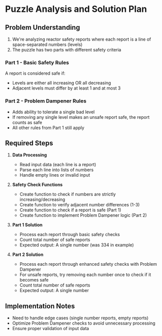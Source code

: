 # Puzzle Analysis and Solution Plan

## Problem Understanding
1. We're analyzing reactor safety reports where each report is a line of space-separated numbers (levels)
2. The puzzle has two parts with different safety criteria

### Part 1 - Basic Safety Rules
A report is considered safe if:
- Levels are either all increasing OR all decreasing
- Adjacent levels must differ by at least 1 and at most 3

### Part 2 - Problem Dampener Rules
- Adds ability to tolerate a single bad level
- If removing any single level makes an unsafe report safe, the report counts as safe
- All other rules from Part 1 still apply

## Required Steps

1. **Data Processing**
   - Read input data (each line is a report)
   - Parse each line into lists of numbers
   - Handle empty lines or invalid input

2. **Safety Check Functions**
   - Create function to check if numbers are strictly increasing/decreasing
   - Create function to verify adjacent number differences (1-3)
   - Create function to check if a report is safe (Part 1)
   - Create function to implement Problem Dampener logic (Part 2)

3. **Part 1 Solution**
   - Process each report through basic safety checks
   - Count total number of safe reports
   - Expected output: A single number (was 334 in example)

4. **Part 2 Solution**
   - Process each report through enhanced safety checks with Problem Dampener
   - For unsafe reports, try removing each number once to check if it becomes safe
   - Count total number of safe reports
   - Expected output: A single number

## Implementation Notes
- Need to handle edge cases (single number reports, empty reports)
- Optimize Problem Dampener checks to avoid unnecessary processing
- Ensure proper validation of input data